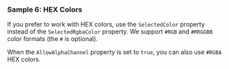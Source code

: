 ### Sample 6: HEX Colors

If you prefer to work with HEX colors, use the `SelectedColor` property instead of the `SelectedRgbaColor` property. We support `#RGB` and `#RRGGBB` color formats (the `#` is optional).

When the `AllowAlphaChannel` property is set to `true`, you can also use `#RGBA` HEX colors.